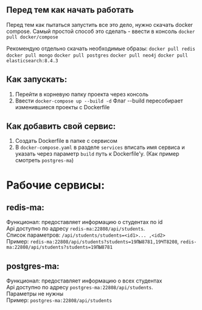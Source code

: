 ## Перед тем как начать работать

Перед тем как пытаться запустить все это дело, нужно скачать docker compose. Самый простой способ это сделать - ввести в консоль `docker pull docker/compose`

Рекомендую отдельно скачать необходимые образы:
  `docker pull redis`
  `docker pull mongo`
  `docker pull postgres`
  `docker pull neo4j`
  `docker pull elasticsearch:8.4.3`

## Как запускать:
1. Перейти в корневую папку проекта через консоль
2. Ввести `docker-compose up --build -d`
  Флаг --build пересобирает изменившиеся проекты с Dockerfile

## Как добавить свой сервис:
1. Создать Dockerfile в папке с сервисом
2. В `docker-compose.yaml` в разделе `services` вписать имя сервиса и указать через параметр `build` путь к Dockerfile'у. (Как пример смотреть `postgres-ma`)

# Рабочие сервисы:
## redis-ma:
Функционал: предоставляет информацию о студентах по id  
Api доступно по адресу `redis-ma:22808/api/students`.  
Список параметров: `/api/students/students=<id1>... ,<id2>`  
Пример: `redis-ma:22808/api/students?students=19ПЫ8781,19ЧТ8208`, `redis-ma:22808/api/students?students=19ПЫ8781`

## postgres-ma:
Функционал: предоставляет информацию о всех студентах  
Api доступно по адресу `postgres-ma:22808/api/students`.  
Параметры не нужны  
Пример: `postgres-ma:22808/api/students`  

